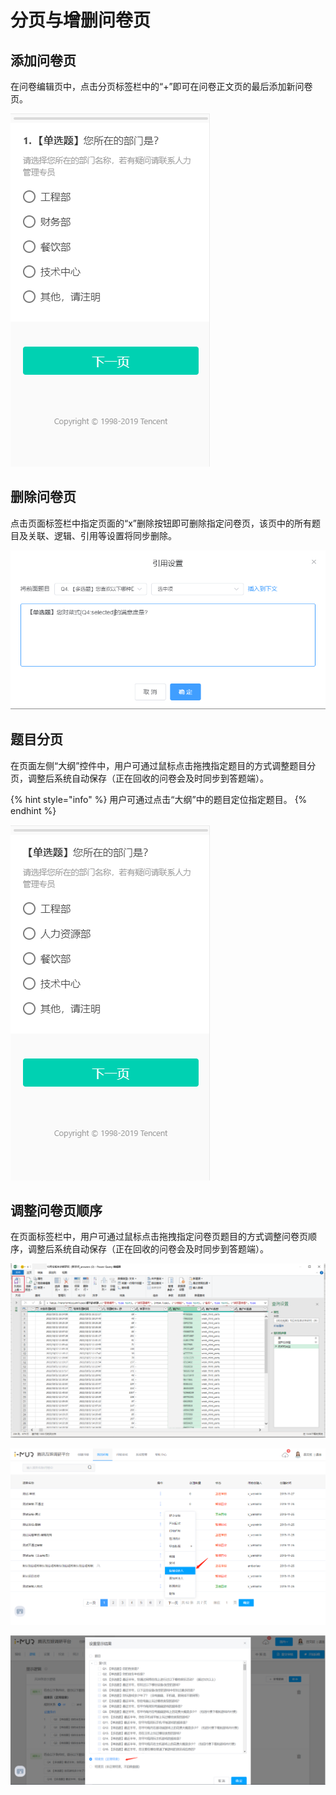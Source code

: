 # 分页与增删问卷页

## 添加问卷页

在问卷编辑页中，点击分页标签栏中的“+”即可在问卷正文页的最后添加新问卷页。

![&#x6DFB;&#x52A0;&#x95EE;&#x5377;&#x9875;](../../.gitbook/assets/image%20%28349%29.png)

## 删除问卷页

点击页面标签栏中指定页面的“x”删除按钮即可删除指定问卷页，该页中的所有题目及关联、逻辑、引用等设置将同步删除。

![&#x5220;&#x9664;&#x95EE;&#x5377;&#x9875;](../../.gitbook/assets/image%20%2862%29.png)

## 题目分页

在页面左侧“大纲”控件中，用户可通过鼠标点击拖拽指定题目的方式调整题目分页，调整后系统自动保存（正在回收的问卷会及时同步到答题端）。

{% hint style="info" %}
用户可通过点击“大纲”中的题目定位指定题目。
{% endhint %}

![&#x8C03;&#x6574;&#x9898;&#x76EE;&#x5206;&#x9875;](../../.gitbook/assets/image%20%28289%29.png)

## 调整问卷页顺序

在页面标签栏中，用户可通过鼠标点击拖拽指定问卷页题目的方式调整问卷页顺序，调整后系统自动保存（正在回收的问卷会及时同步到答题端）。

![&#x9F20;&#x6807;&#x70B9;&#x51FB;&#x62D6;&#x62FD;&#x95EE;&#x5377;&#x9875;](../../.gitbook/assets/image%20%28432%29.png)

![&#x8C03;&#x6574;&#x95EE;&#x5377;&#x9875;&#x987A;&#x5E8F;&#x524D;](../../.gitbook/assets/image%20%2850%29.png)

![&#x8C03;&#x6574;&#x95EE;&#x5377;&#x9875;&#x987A;&#x5E8F;&#x540E;](../../.gitbook/assets/image%20%2870%29.png)

